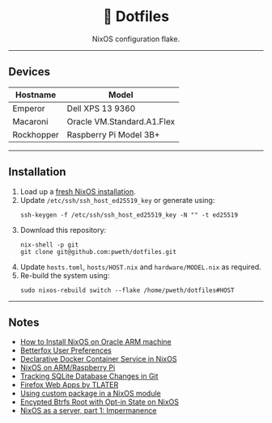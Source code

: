 <div align="center">
<h1>🐧 Dotfiles</h1>
NixOS configuration flake.
</div>

---

## Devices

| Hostname | Model |
| --- | --- |
| Emperor | Dell XPS 13 9360 |
| Macaroni | Oracle VM.Standard.A1.Flex |
| Rockhopper | Raspberry Pi Model 3B+ |

---

## Installation

1. Load up a [fresh NixOS installation](https://nixos.wiki/wiki/NixOS_Installation_Guide).
2. Update `/etc/ssh/ssh_host_ed25519_key` or generate using:
    ```
    ssh-keygen -f /etc/ssh/ssh_host_ed25519_key -N "" -t ed25519
    ```
3. Download this repository:
    ```
    nix-shell -p git
    git clone git@github.com:pweth/dotfiles.git
    ```
4. Update `hosts.toml`, `hosts/HOST.nix` and `hardware/MODEL.nix` as required.
5. Re-build the system using:
    ```
    sudo nixos-rebuild switch --flake /home/pweth/dotfiles#HOST
    ```

---

## Notes

- [How to Install NixOS on Oracle ARM machine](https://blog.digitalimmigrants.org/deploy-nixos-on-oracle-arm-machines/)
- [Betterfox User Preferences](https://github.com/yokoffing/Betterfox)
- [Declarative Docker Container Service in NixOS](https://www.breakds.org/post/declarative-docker-in-nixos/)
- [NixOS on ARM/Raspberry Pi](https://nixos.wiki/wiki/NixOS_on_ARM/Raspberry_Pi)
- [Tracking SQLite Database Changes in Git](https://garrit.xyz/posts/2023-11-01-tracking-sqlite-database-changes-in-git)
- [Firefox Web Apps by TLATER](https://github.com/TLATER/dotfiles/blob/master/home-modules/firefox-webapp.nix)
- [Using custom package in a NixOS module ](https://mdleom.com/blog/2021/07/02/custom-package-nixos-module/)
- [Encypted Btrfs Root with Opt-in State on NixOS](https://mt-caret.github.io/blog/posts/2020-06-29-optin-state.html)
- [NixOS as a server, part 1: Impermanence](https://guekka.github.io/nixos-server-1/)

